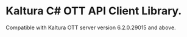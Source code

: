# Kaltura C# OTT API Client Library.
Compatible with Kaltura OTT server version 6.2.0.29015 and above.
